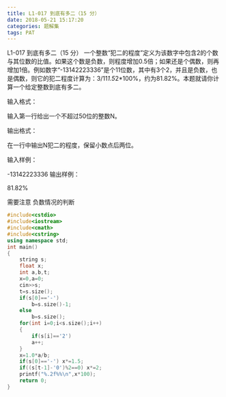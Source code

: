 ```yaml
---
title: L1-017 到底有多二（15 分）
date: 2018-05-21 15:17:20
categories: 题解集
tags: PAT
---
```


L1-017 到底有多二（15 分）
一个整数“犯二的程度”定义为该数字中包含2的个数与其位数的比值。如果这个数是负数，则程度增加0.5倍；如果还是个偶数，则再增加1倍。例如数字“-13142223336”是个11位数，其中有3个2，并且是负数，也是偶数，则它的犯二程度计算为：3/11*1.5*2*100%，约为81.82%。本题就请你计算一个给定整数到底有多二。

输入格式：

输入第一行给出一个不超过50位的整数N。

输出格式：

在一行中输出N犯二的程度，保留小数点后两位。

输入样例：

-13142223336
输出样例：

81.82%

需要注意 负数情况的判断
```cpp
#include<cstdio>
#include<iostream>
#include<cmath>
#include<cstring>
using namespace std;
int main()
{
    string s;
    float x;
    int a,b,t;
    x=0,a=0;
    cin>>s;
    t=s.size();
    if(s[0]=='-')
        b=s.size()-1;
    else
        b=s.size();
    for(int i=0;i<s.size();i++)
    {
        if(s[i]=='2')
        a++;
    }
    x=1.0*a/b;
    if(s[0]=='-') x*=1.5;
    if((s[t-1]-'0')%2==0) x*=2;
    printf("%.2f%%\n",x*100);
    return 0;
}

```